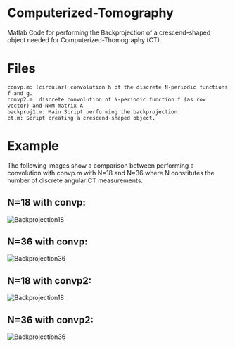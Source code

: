 # Computerized-Tomography
Matlab Code for performing the Backprojection of a crescend-shaped object needed for Computerized-Thomography (CT).

# Files
```
convp.m: (circular) convolution h of the discrete N-periodic functions f and g.
convp2.m: discrete convolution of N-periodic function f (as row vector) and NxM matrix A
backproj1.m: Main Script performing the backprojection.
ct.m: Script creating a crescend-shaped object.
```

# Example
The following images show a comparison between performing a convolution with convp.m with N=18 and N=36 where N constitutes the number of discrete angular CT measurements.
## N=18 with convp:
![Backprojection18](https://github.com/K0glin/Computerized-Tomography/raw/master/Crescend-Shaped%20Backprojection%20%20for%20N%3D18with%20convp1.png)
## N=36 with convp:
![Backprojection36](https://github.com/K0glin/Computerized-Tomography/raw/master/Crescend-Shaped%20Backprojection%20%20for%20N%3D36with%20convp1.png)

## N=18 with convp2:
![Backprojection18](https://github.com/K0glin/Computerized-Tomography/raw/master/Crescend-Shaped%20Backprojection%20%20for%20N%3D18with%20convp2.png)
## N=36 with convp2:
![Backprojection36](https://github.com/K0glin/Computerized-Tomography/raw/master/Crescend-Shaped%20Backprojection%20%20for%20N%3D36with%20convp2.png)



